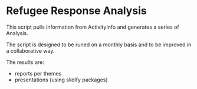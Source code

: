 Refugee Response Analysis
============

This script pulls information from ActivityInfo and generates a series of Analysis.

The script is designed to be runed on a monthly basis and to be improved in a collaborative way.

The results are:

- reports per themes
- presentations (using slidify packages)


